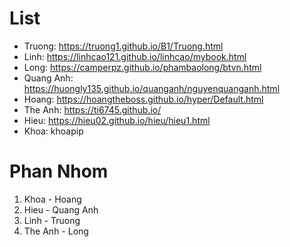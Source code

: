 # List
- Truong: https://truong1.github.io/B1/Truong.html
- Linh: https://linhcao121.github.io/linhcao/mybook.html
- Long: https://camperpz.github.io/phambaolong/btvn.html
- Quang Anh: https://huongly135.github.io/quanganh/nguyenquanganh.html
- Hoang: https://hoangtheboss.github.io/hyper/Default.html
- The Anh: https://ti6745.github.io/
- Hieu: https://hieu02.github.io/hieu/hieu1.html
- Khoa: khoapip

# Phan Nhom
1. Khoa - Hoang
2. Hieu - Quang Anh
3. Linh - Truong
4. The Anh - Long
